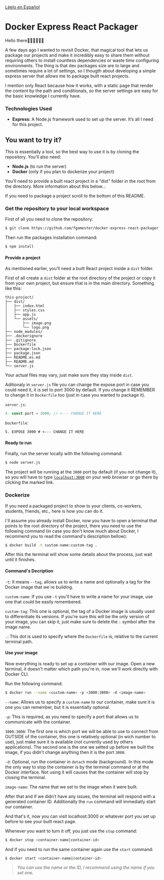 [Léelo en Español](README.es.md)

# Docker Express React Packager

Hello there👋🏼👋🏼👋🏼  

A few days ago I wanted to revisit Docker, that magical tool that lets us package our projects and make it incredibly easy to share them without requiring others to install countless dependencies or waste time configuring environments. The thing is that dev packages size are to large and sometimes require a lot of settings, so I thougth about developing a simple express server that allows me to package built react projects.

I mention only React because how it works, with a static page that render the content by the path and conditionals, so the server settings are easy for the basic knowledge I currently have.

### Technologies Used

- **Express**: A Node.js framework used to set up the server. It’s all I need for this project.

## You want to try it?

This is essentially a tool, so the best way to use it is by cloning the repository. You’ll also need:

- **Node.js** (to run the server)  
- **Docker** (only if you plan to dockerize your project)  

You'll need to provide a built react project in a "dist" folder in the root from the directory. More information about this below...

If you need to package a project scroll to the bottom of this README.

### Get the repository to your local workspace

First of all you need to clone the repository:
```bash
$ git clone https://github.com/fgamester/docker-express-react-packager.git
```
Then run the packages installation command:
```bash
$ npm install
```

#### Provide a project

As mentioned earlier, you’ll need a built React project inside a `dist` folder.  

First of all create a `dist` folder at the root directory of the project or copy it from your own project, but ensure that is in the main directory. Something like this:

```plaintext
this-project/  
├── dist/  
│   ├── index.html
│   ├── styles.css
│   ├── app.js
│   └── assets/
│       ├── image.png
│       └── logo.png
├── node_modules/
├── .dockerignore
├── .gitignore
├── Dockerfile
├── package-lock.json
├── package.json
├── README.es.md
├── README.md
└── server.js
```

Your actual files may vary, just make sure they stay inside `dist`.

Aditionaly in `server.js` file you can change the expose port in case you could need it, it is set to port 3000 by default. If you change it REMEMBER to change it in `Dockerfile` too (just in case you wanted to package it).

`server.js`:
```javascript
4. const port = 3000; // <--- CHANGE IT HERE
```

`Dockerfile`:
```docker
5. EXPOSE 3000 # <--- CHANGE IT HERE
```

#### Ready to run

Finally, run the server locally with the following command:
```bash
$ node server.js
```

The project will be running at the `3000` port by default (if you not change it), so you will have to type [`localhost:3000`](http://localhost:3000) on your web browser or go there by clicking the marked link.

### Dockerize

If you need a packaged project to show to your clients, co-workers, students, friends, etc., here is how you can do it.

I´ll assume you already install Docker, now you have to open a terminal that points to the root directory of the project,
there you need to use the following command (in case you don't know much about Docker, I recommend you to read the command's description bellow):

```bash
$ docker build -t custom-name:custom-tag .
```

After this the terminal will show some details about the process, just wait until it finishes.

#### Command's Decription

`-t`: It means `--tag`, allows us to write a name and optionally a tag for the Docker image that we´re building.

`custom-name`: If you use `-t` you'll have to write a name for your image, use one that could be easily remembered.

`custom-tag`: This one is optional, the tag of a Docker image is usually used to differentiate its versions. If you're sure this will be the only version of your image, you can skip it, just make sure to delete the `:` symbol after the image name. 

`.`: This dot is used to specify where the `Dockerfile` is, relative to the current terminal path.  

#### Use your image

Now everything is ready to set up a container with our image. Open a new terminal, it doesn't matter which path you're in, now we'll work directly with Docker CLI.

Run the following command:
```bash
$ docker run --name <custom-name> -p <3000:3000> -d <image-name>
```
`--name`: Allows us to specify a `custom-name` to our container, make sure it is one you can remember, but it is essentially optional.

`-p`: This is required, as you need to specify a port that allows us to communicate with the container.

`3000:3000`: The first one is which port we will be able to use to connect from OUTSIDE of the container, this one is relatively optional (in wich number to use), just make sure it is available (not currently used by others applications). The second one is the one we setted up before we built the image, if you didn't change anything then it is the port `3000`.

`-d`: Optional, run the container in `detach` mode (background). In this mode the only way to stop the container is by the terminal command or at the Docker interface. Not using it will causes that the container will stop by closing the terminal.

`image-name`: The name that we set to the image when it were built.

After that and if we didn't have any issues, the terminal will respond with a generated container ID. Additionally the `run` command will immediatly start our container.

And that's it, now you can visit localhost:3000 or whatever port you set up before to see your built react page. 

Whenever you want to turn it off, you just use the `stop` command:
```bash
$ docker stop <container-name|container-id>
```

And if you need to run the same container again use the `start` command:
```bash
$ docker start <container-name|container-id>
```

>*You can use the name or the ID, I recommend using the name if you set one.*